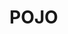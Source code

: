 
# POJO

<!-- 
PO、VO、DAO、BO、DTO、POJO能分清吗？ 
https://mp.weixin.qq.com/s/EYgGLNWdFjI-ZrVWk0XLJg
浅析 VO、DTO、DO、PO 的概念、区别和用处！ 
https://mp.weixin.qq.com/s/ZjbjcxiFo3a0Z9jv1DRypg
浅析 VO、DTO、DO、PO 的概念、区别和用处！
https://mp.weixin.qq.com/s/8Pqj4hOsTVmmveIEu1UI-A

Java中 VO、 PO、DO、DTO、 BO、 QO、DAO、POJO的概念
https://www.cnblogs.com/wang-meng/p/5645405.html

PO,VO,DAO,BO,POJO 之间的区别你懂吗？ 
https://mp.weixin.qq.com/s/nRxsB44ibrIhqPCZ9HPQHA	
PO,VO,DAO,BO,POJO 之间的区别你懂吗？ 
https://mp.weixin.qq.com/s/12WqSC8L17lSmbohK6bzfg
 浅析 VO、DTO、DO、PO 的概念、区别和用处！ 
https://mp.weixin.qq.com/s/ZjbjcxiFo3a0Z9jv1DRypg

Java中 VO、 PO、DO、DTO、 BO、 QO、DAO、POJO的概念
https://www.cnblogs.com/wang-meng/p/5645405.html
DO,DTO,VO,POJO 敖丙还不知道？ 
https://mp.weixin.qq.com/s/yUveVZ3QHxXMaxbm4ryHXQ
浅析 VO、DTO、DO、PO 的概念、区别和用处！ 
https://mp.weixin.qq.com/s/8Pqj4hOsTVmmveIEu1UI-A

https://zhuanlan.zhihu.com/p/94931336
-->
